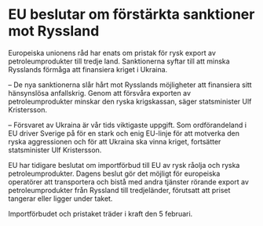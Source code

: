 # EU beslutar om förstärkta sanktioner mot Ryssland

Europeiska unionens råd har enats om pristak för rysk export av petroleumprodukter till tredje land. Sanktionerna syftar till att minska Rysslands förmåga att finansiera kriget i Ukraina.

– De nya sanktionerna slår hårt mot Rysslands möjligheter att finansiera sitt hänsynslösa anfallskrig. Genom att försvåra exporten av petroleumprodukter minskar den ryska krigskassan, säger statsminister Ulf Kristersson.

– Försvaret av Ukraina är vår tids viktigaste uppgift. Som ordförandeland i EU driver Sverige på för en stark och enig EU-linje för att motverka den ryska aggressionen och för att Ukraina ska vinna kriget, fortsätter statsminister Ulf Kristersson.

EU har tidigare beslutat om importförbud till EU av rysk råolja och ryska petroleumprodukter. Dagens beslut gör det möjligt för europeiska operatörer att transportera och bistå med andra tjänster rörande export av petroleumprodukter från Ryssland till tredjeländer, förutsatt att priset tangerar eller ligger under taket.

Importförbudet och pristaket träder i kraft den 5 februari.
